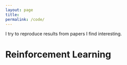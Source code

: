 ```yaml
---
layout: page
title: 
permalink: /code/
---
```


I try to reproduce results from papers I find interesting. 

<h1> Reinforcement Learning </h2>

